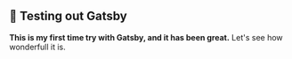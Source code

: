 ## 🚀 Testing out Gatsby

**This is my first time try with Gatsby, and it has been great.**
Let's see how wonderfull it is.
